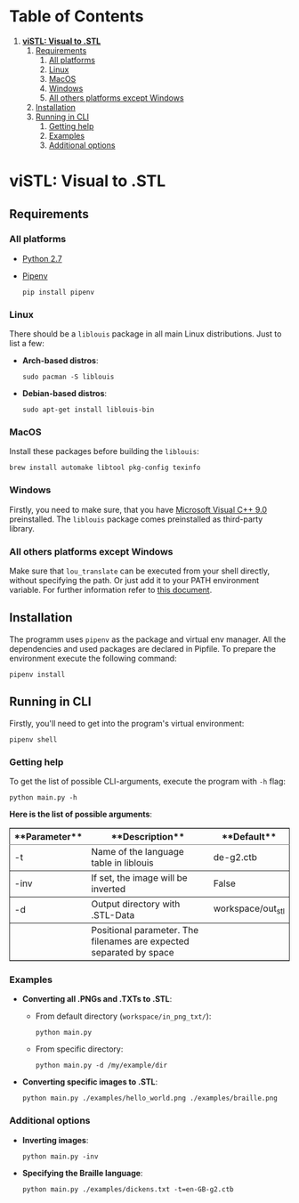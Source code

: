 
# Table of Contents

1.  [**viSTL: Visual to .STL**](#org8d22e61)
    1.  [Requirements](#orge6d9fb3)
        1.  [All platforms](#org855f172)
        2.  [Linux](#org73d664f)
        3.  [MacOS](#orgb8eba81)
        4.  [Windows](#org65df5b4)
        5.  [All others platforms except Windows](#org5fe3bda)
    2.  [Installation](#org5fefaf0)
    3.  [Running in CLI](#org1214c63)
        1.  [Getting help](#org2899444)
        2.  [Examples](#orgcafad96)
        3.  [Additional options](#orgdd393fc)


<a id="org8d22e61"></a>

# **viSTL: Visual to .STL**


<a id="orge6d9fb3"></a>

## Requirements


<a id="org855f172"></a>

### All platforms

-   [Python 2.7](https://www.python.org/downloads/)
-   [Pipenv](https://github.com/pypa/pipenv)

        pip install pipenv


<a id="org73d664f"></a>

### Linux

There should be a `liblouis` package in all main Linux distributions. Just to list a few:

-   **Arch-based distros**:

        sudo pacman -S liblouis

-   **Debian-based distros**:

        sudo apt-get install liblouis-bin


<a id="orgb8eba81"></a>

### MacOS

Install these packages before building the `liblouis`:

    brew install automake libtool pkg-config texinfo


<a id="org65df5b4"></a>

### Windows

Firstly, you need to make sure, that you have [Microsoft Visual C++ 9.0](http://aka.ms/vcpython27) preinstalled. The `liblouis` package comes preinstalled as third-party library.


<a id="org5fe3bda"></a>

### All others platforms except Windows

   Make sure that `lou_translate` can be executed from your shell directly, without specifying the path. Or just add it to your PATH environment variable.
For further information refer to [this document](https://github.com/liblouis/liblouis/blob/master/HACKING).


<a id="org5fefaf0"></a>

## Installation

The programm uses `pipenv` as the package and virtual env manager. All the dependencies and used packages are declared in Pipfile. To prepare the environment execute the following command:

    pipenv install


<a id="org1214c63"></a>

## Running in CLI

Firstly, you'll need to get into the program's virtual environment:

    pipenv shell


<a id="org2899444"></a>

### Getting help

To get the list of possible CLI-arguments, execute the program with `-h` flag:

    python main.py -h

**Here is the list of possible arguments**:

<table border="2" cellspacing="0" cellpadding="6" rules="groups" frame="hsides">


<colgroup>
<col  class="org-left" />

<col  class="org-left" />

<col  class="org-left" />
</colgroup>
<thead>
<tr>
<th scope="col" class="org-left">**Parameter**</th>
<th scope="col" class="org-left">**Description**</th>
<th scope="col" class="org-left">**Default**</th>
</tr>
</thead>

<tbody>
<tr>
<td class="org-left">-t</td>
<td class="org-left">Name of the language table in liblouis</td>
<td class="org-left">de-g2.ctb</td>
</tr>
</tbody>

<tbody>
<tr>
<td class="org-left">-inv</td>
<td class="org-left">If set, the image will be inverted</td>
<td class="org-left">False</td>
</tr>
</tbody>

<tbody>
<tr>
<td class="org-left">-d</td>
<td class="org-left">Output directory with .STL-Data</td>
<td class="org-left">workspace/out<sub>stl</sub></td>
</tr>
</tbody>

<tbody>
<tr>
<td class="org-left"><inputs></td>
<td class="org-left">Positional parameter. The filenames are expected separated by space</td>
<td class="org-left">&#xa0;</td>
</tr>
</tbody>
</table>


<a id="orgcafad96"></a>

### Examples

-   **Converting all .PNGs and .TXTs to .STL**:
    -   From default directory (`workspace/in_png_txt/`):

            python main.py

    -   From specific directory:

            python main.py -d /my/example/dir

-   **Converting specific images to .STL**:

        python main.py ./examples/hello_world.png ./examples/braille.png


<a id="orgdd393fc"></a>

### Additional options

-   **Inverting images**:

        python main.py -inv

-   **Specifying the Braille language**:

        python main.py ./examples/dickens.txt -t=en-GB-g2.ctb
